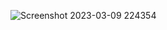 ![Screenshot 2023-03-09 224354](https://user-images.githubusercontent.com/28787774/224076931-21ce4f32-47d2-4751-bc92-094046508f77.png)
